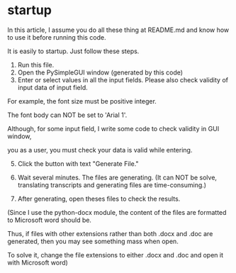# startup
In this article, I assume you do all these thing at README.md and know how to use it before running this code.

It is easily to startup. Just follow these steps.

1. Run this file.
2. Open the PySimpleGUI window (generated by this code)
3. Enter or select values in all the input fields. Please also check validity of input data of input field.

For example, the font size must be positive integer.

The font body can NOT be set to 'Arial 1'. 

Although, for some input field, I write some code to check validity in GUI window, 

you as a user, you must check your data is valid while entering.


5. Click the button with text "Generate File."

6. Wait several minutes. The files are generating. (It can NOT be solve, translating transcripts and generating files are time-consuming.)

7. After generating, open theses files to check the results. 

(Since I use the python-docx module, the content of the files are formatted to Microsoft word should be.

Thus, if files with other extensions rather than both .docx and .doc are generated, then you may see something mass when open.

To solve it, change the file extensions to either .docx and .doc and open it with Microsoft word)

